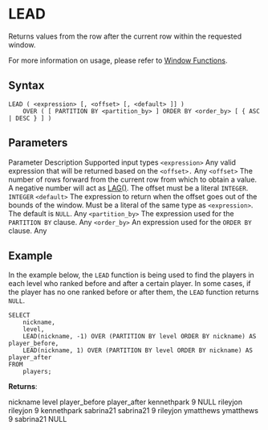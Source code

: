 # [](#lead)LEAD

Returns values from the row after the current row within the requested window.

For more information on usage, please refer to [Window Functions](/sql_reference/functions-reference/window/).

## [](#syntax)Syntax

```
LEAD ( <expression> [, <offset> [, <default> ]] )
    OVER ( [ PARTITION BY <partition_by> ] ORDER BY <order_by> [ { ASC | DESC } ] )
```

## [](#parameters)Parameters

Parameter Description Supported input types `<expression>` Any valid expression that will be returned based on the `<offset>.` Any `<offset>` The number of rows forward from the current row from which to obtain a value. A negative number will act as [LAG()](/sql_reference/functions-reference/window/lag.html). The offset must be a literal `INTEGER`. `INTEGER` `<default>` The expression to return when the offset goes out of the bounds of the window. Must be a literal of the same type as `<expression>`. The default is `NULL`. Any `<partition_by>` The expression used for the `PARTITION BY` clause. Any `<order_by>` An expression used for the `ORDER BY` clause. Any

## [](#example)Example

In the example below, the `LEAD` function is being used to find the players in each level who ranked before and after a certain player. In some cases, if the player has no one ranked before or after them, the `LEAD` function returns `NULL`.

```
SELECT
	nickname,
	level,
	LEAD(nickname, -1) OVER (PARTITION BY level ORDER BY nickname) AS player_before,
	LEAD(nickname, 1) OVER (PARTITION BY level ORDER BY nickname) AS player_after
FROM
	players;
```

**Returns**:

nickname level player\_before player\_after kennethpark 9 NULL rileyjon rileyjon 9 kennethpark sabrina21 sabrina21 9 rileyjon ymatthews ymatthews 9 sabrina21 NULL